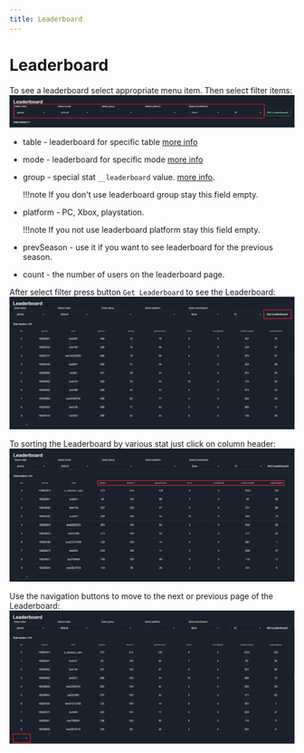 ```yaml
---
title: Leaderboard
---
```


# Leaderboard

To see a leaderboard select appropriate menu item. Then select filter items:
![Leaderboard filters](./images/lb-filters.png)

- table - leaderboard for specific table [more info](../configs-format/tables-config-format.md)
- mode - leaderboard for specific mode [more info](../configs-format/modes-config-format.md)
- group - special stat `__leaderboard` value. [more info](../configs-format/stats-config-format.md#leaderboard-group).

    !!!note
        If you don't use leaderboard group stay this field empty.

- platform - PC, Xbox, playstation.

    !!!note
        If you not use leaderboard platform stay this field empty.

- prevSeason - use it if you want to see leaderboard for the previous season.
- count - the number of users on the leaderboard page.

After select filter press button `Get Leaderboard` to see the Leaderboard:
![Get Leaderboard](./images/lb-get.png)

To sorting the Leaderboard by various stat just click on column header:
![Sort Leaderboard](./images/lb-sorting.png)

Use the navigation buttons to move to the next or previous page of the Leaderboard:
![Leaderboard pages](./images/lb-pages.png)
